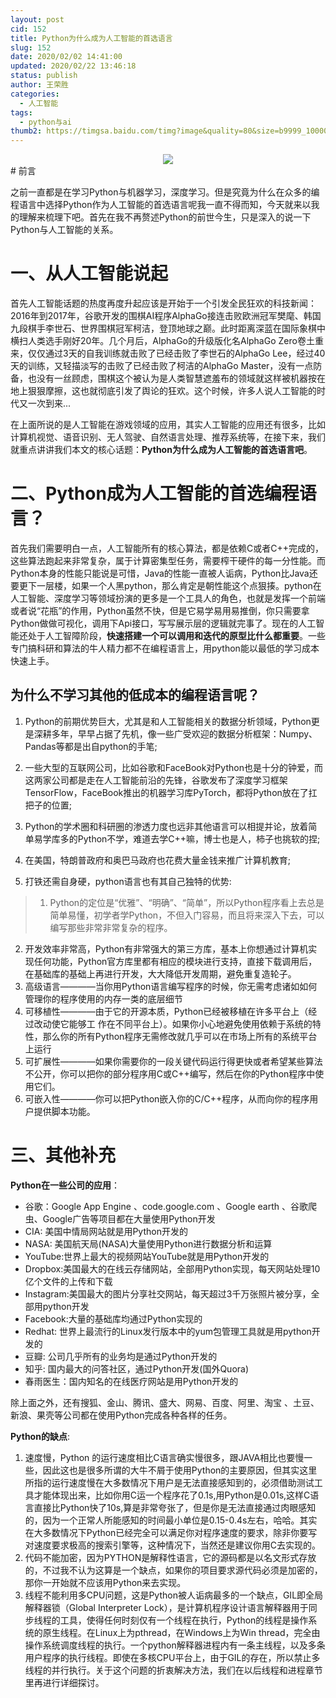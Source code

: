 ```yaml
---
layout: post
cid: 152
title: Python为什么成为人工智能的首选语言
slug: 152
date: 2020/02/02 14:41:00
updated: 2020/02/22 13:46:18
status: publish
author: 王荣胜
categories: 
  - 人工智能
tags: 
  - python与ai
thumb2: https://timgsa.baidu.com/timg?image&quality=80&size=b9999_10000&sec=1580635694702&di=67c075df56f05cf4fa6bb1601ae5e8dd&imgtype=0&src=http%3A%2F%2Fstatic0.f.dajiangtai.com%2Fwww%2Fimages%2Fc_61.jpg
---
```



<!--more-->
<center><img src="https://timgsa.baidu.com/timg?image&quality=80&size=b9999_10000&sec=1580635694702&di=67c075df56f05cf4fa6bb1601ae5e8dd&imgtype=0&src=http%3A%2F%2Fstatic0.f.dajiangtai.com%2Fwww%2Fimages%2Fc_61.jpg" /></center>
# 前言

之前一直都是在学习Python与机器学习，深度学习。但是究竟为什么在众多的编程语言中选择Python作为人工智能的首选语言呢我一直不得而知，今天就来以我的理解来梳理下吧。首先在我不再赘述Python的前世今生，只是深入的说一下Python与人工智能的关系。

# 一、从人工智能说起

首先人工智能话题的热度再度升起应该是开始于一个引发全民狂欢的科技新闻：2016年到2017年，谷歌开发的围棋AI程序AlphaGo接连击败欧洲冠军樊麾、韩国九段棋手李世石、世界围棋冠军柯洁，登顶地球之巅。此时距离深蓝在国际象棋中横扫人类选手刚好20年。几个月后，AlphaGo的升级版化名AlphaGo Zero卷土重来，仅仅通过3天的自我训练就击败了已经击败了李世石的AlphaGo Lee，经过40天的训练，又轻描淡写的击败了已经击败了柯洁的AlphaGo Master，没有一点防备，也没有一丝顾虑，围棋这个被认为是人类智慧遮羞布的领域就这样被机器按在地上狠狠摩擦，这也就彻底引发了舆论的狂欢。这个时候，许多人说人工智能的时代又一次到来...

在上面所说的是人工智能在游戏领域的应用，其实人工智能的应用还有很多，比如计算机视觉、语音识别、无人驾驶、自然语言处理、推荐系统等，在接下来，我们就重点讲讲我们本文的核心话题：**Python为什么成为人工智能的首选语言吧**。

# 二、Python成为人工智能的首选编程语言？

首先我们需要明白一点，人工智能所有的核心算法，都是依赖C或者C++完成的，这些算法跑起来非常复杂，属于计算密集型任务，需要榨干硬件的每一分性能。而Python本身的性能只能说是可惜，Java的性能一直被人诟病，Python比Java还要更下一层楼，如果一个人黑python，那么肯定是朝性能这个点狠揍。python在人工智能、深度学习等领域扮演的更多是一个工具人的角色，也就是发挥一个前端或者说“花瓶”的作用，Python虽然不快，但是它易学易用易推倒，你只需要拿Python做做可视化，调用下Api接口，写写展示层的逻辑就完事了。现在的人工智能还处于人工智障阶段，**快速搭建一个可以调用和迭代的原型比什么都重要**。一些专门搞科研和算法的牛人精力都不在编程语言上，用python能以最低的学习成本快速上手。

## 为什么不学习其他的低成本的编程语言呢？

1. Python的前期优势巨大，尤其是和人工智能相关的数据分析领域，Python更是深耕多年，早早占据了先机，像一些广受欢迎的数据分析框架：Numpy、Pandas等都是出自python的手笔;

2. 一些大型的互联网公司，比如谷歌和FaceBook对Python也是十分的钟爱，而这两家公司都是走在人工智能前沿的先锋，谷歌发布了深度学习框架TensorFlow，FaceBook推出的机器学习库PyTorch，都将Python放在了扛把子的位置;

3. Python的学术圈和科研圈的渗透力度也远非其他语言可以相提并论，放着简单易学库多的Python不学，难道去学C++嘛，博士也是人，柿子也挑软的捏;

4. 在美国，特朗普政府和奥巴马政府也花费大量金钱来推广计算机教育;

5. 打铁还需自身硬，python语言也有其自己独特的优势:

> 1. Python的定位是“优雅”、“明确”、“简单”，所以Python程序看上去总是简单易懂，初学者学Python，不但入门容易，而且将来深入下去，可以编写那些非常非常复杂的程序。
2. 开发效率非常高，Python有非常强大的第三方库，基本上你想通过计算机实现任何功能，Python官方库里都有相应的模块进行支持，直接下载调用后，在基础库的基础上再进行开发，大大降低开发周期，避免重复造轮子。
3. 高级语言————当你用Python语言编写程序的时候，你无需考虑诸如如何管理你的程序使用的内存一类的底层细节
4. 可移植性————由于它的开源本质，Python已经被移植在许多平台上（经过改动使它能够工 作在不同平台上）。如果你小心地避免使用依赖于系统的特性，那么你的所有Python程序无需修改就几乎可以在市场上所有的系统平台上运行
5. 可扩展性————如果你需要你的一段关键代码运行得更快或者希望某些算法不公开，你可以把你的部分程序用C或C++编写，然后在你的Python程序中使用它们。
6. 可嵌入性————你可以把Python嵌入你的C/C++程序，从而向你的程序用户提供脚本功能。

# 三、其他补充

**Python在一些公司的应用**： 

- 谷歌：Google App Engine 、code.google.com 、Google earth 、谷歌爬虫、Google广告等项目都在大量使用Python开发
- CIA: 美国中情局网站就是用Python开发的
- NASA: 美国航天局(NASA)大量使用Python进行数据分析和运算
- YouTube:世界上最大的视频网站YouTube就是用Python开发的
- Dropbox:美国最大的在线云存储网站，全部用Python实现，每天网站处理10亿个文件的上传和下载
- Instagram:美国最大的图片分享社交网站，每天超过3千万张照片被分享，全部用python开发
- Facebook:大量的基础库均通过Python实现的
- Redhat: 世界上最流行的Linux发行版本中的yum包管理工具就是用python开发的
- 豆瓣: 公司几乎所有的业务均是通过Python开发的
- 知乎: 国内最大的问答社区，通过Python开发(国外Quora)
- 春雨医生：国内知名的在线医疗网站是用Python开发的

除上面之外，还有搜狐、金山、腾讯、盛大、网易、百度、阿里、淘宝 、土豆、新浪、果壳等公司都在使用Python完成各种各样的任务。 

**Python的缺点**:

1. 速度慢，Python 的运行速度相比C语言确实慢很多，跟JAVA相比也要慢一些，因此这也是很多所谓的大牛不屑于使用Python的主要原因，但其实这里所指的运行速度慢在大多数情况下用户是无法直接感知到的，必须借助测试工具才能体现出来，比如你用C运一个程序花了0.1s,用Python是0.01s,这样C语言直接比Python快了10s,算是非常夸张了，但是你是无法直接通过肉眼感知的，因为一个正常人所能感知的时间最小单位是0.15-0.4s左右，哈哈。其实在大多数情况下Python已经完全可以满足你对程序速度的要求，除非你要写对速度要求极高的搜索引擎等，这种情况下，当然还是建议你用C去实现的。
2. 代码不能加密，因为PYTHON是解释性语言，它的源码都是以名文形式存放的，不过我不认为这算是一个缺点，如果你的项目要求源代码必须是加密的，那你一开始就不应该用Python来去实现。
3. 线程不能利用多CPU问题，这是Python被人诟病最多的一个缺点，GIL即全局解释器锁（Global Interpreter Lock），是计算机程序设计语言解释器用于同步线程的工具，使得任何时刻仅有一个线程在执行，Python的线程是操作系统的原生线程。在Linux上为pthread，在Windows上为Win thread，完全由操作系统调度线程的执行。一个python解释器进程内有一条主线程，以及多条用户程序的执行线程。即使在多核CPU平台上，由于GIL的存在，所以禁止多线程的并行执行。关于这个问题的折衷解决方法，我们在以后线程和进程章节里再进行详细探讨。
